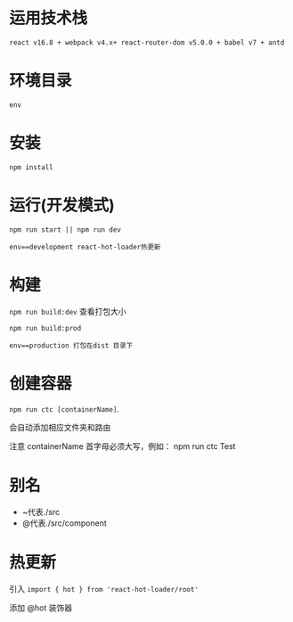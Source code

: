 # 运用技术栈

`react v16.8 + webpack v4.x+ react-router-dom v5.0.0 + babel v7 + antd`

# 环境目录

`env`

# 安装

`npm install`

# 运行(开发模式)

`npm run start || npm run dev`  

`env==development react-hot-loader热更新`

# 构建

`npm run build:dev` 查看打包大小

`npm run build:prod` 

`env==production 打包在dist 目录下`

# 创建容器

`npm run ctc [containerName]`.

会自动添加相应文件夹和路由

注意 containerName 首字母必须大写，例如： npm run ctc Test

# 别名

* ~代表./src
* @代表./src/component

# 热更新

引入 `import { hot } from 'react-hot-loader/root'`

添加 @hot 装饰器